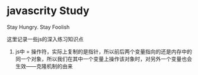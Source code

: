 # javascrity Study

Stay Hungry. Stay Foolish

这里记录一些js的深入练习知识点


1. js中 = 操作符，实际上复制的是指针，所以前后两个变量指向的还是内存中的同一个对象，所以我们在其中一个变量上操作该对象时，对另外一个变量也会生效——克隆机制的由来